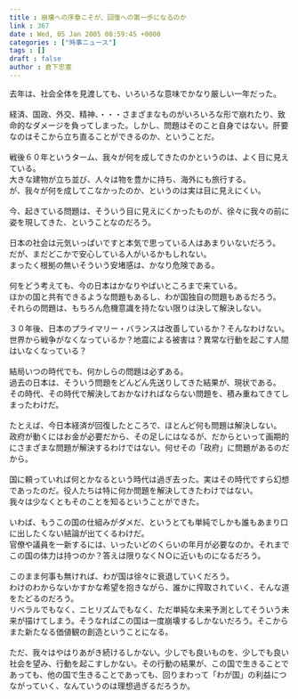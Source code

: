 ```yaml
---
title : 崩壊への序章こそが、回復への第一歩になるのか
link : 367
date : Wed, 05 Jan 2005 08:59:45 +0000
categories : ["時事ニュース"]
tags : []
draft : false
author : 倉下忠憲
---
```


去年は、社会全体を見渡しても、いろいろな意味でかなり厳しい一年だった。<BR><BR>経済、国政、外交、精神、・・・さまざまなものがいろいろな形で崩れたり、致命的なダメージを負ってしまった。しかし、問題はそのこと自身ではない。肝要なのはそこから立ち直ることができるのか、ということだ。<BR><BR>戦後６０年というターム、我々が何を成してきたのかというのは、よく目に見えている。<BR>大きな建物が立ち並び、人々は物を豊かに持ち、海外にも旅行する。<BR>が、我々が何を成してこなかったのか、というのは実は目に見えにくい。<BR><BR>今、起きている問題は、そういう目に見えにくかったものが、徐々に我々の前に姿を現してきた、ということなのだろう。<BR><BR>日本の社会は元気いっぱいですと本気で思っている人はあまりいないだろう。<BR>だが、まだどこかで安心している人がいるかもしれない。<BR>まったく根拠の無いそういう安堵感は、かなり危険である。<BR><BR>何をどう考えても、今の日本はかなりやばいところまで来ている。<BR>ほかの国と共有できるような問題もあるし、わが国独自の問題もあるだろう。<BR>それらの問題は、もちろん危機意識を持たない限りは決して解決しない。<BR><BR>３０年後、日本のプライマリー・バランスは改善しているか？そんなわけない。<BR>世界から戦争がなくなっているか？地震による被害は？異常な行動を起こす人間はいなくなっている？<BR><BR>結局いつの時代でも、何かしらの問題は必ずある。<BR>過去の日本は、そういう問題をどんどん先送りしてきた結果が、現状である。<BR>その時代、その時代で解決しておかなければならない問題を、積み重ねてきてしまったわけだ。<BR><BR>たとえば、今日本経済が回復したところで、ほとんど何も問題は解決しない。<BR>政府が動くにはお金が必要だから、その足しにはなるが、だからといって画期的にさまざまな問題が解決するわけではない。何せその「政府」に問題があるのだから。<BR><BR>国に頼っていれば何とかなるという時代は過ぎ去った。実はその時代ですら幻想であったのだ。役人たちは特に何か問題を解決してきたわけではない。<BR>我々は少なくともそのことを知るということができた。<BR><BR>いわば、もうこの国の仕組みがダメだ、というとても単純でしかも誰もあまり口に出したくない結論が出てくるわけだ。<BR>官僚や議員を一新するには、いったいどのくらいの年月が必要なのか。それまでこの国の体力は持つのか？答えは限りなくＮＯに近いものになるだろう。<BR><BR>このまま何事も無ければ、わが国は徐々に衰退していくだろう。<BR>わけのわからないかすかな希望を抱きながら、誰かに搾取されていく、そんな道をたどるのだろう。<BR>リベラルでもなく、ニヒリズムでもなく、ただ単純な未来予測としてそういう未来が描けてしまう。そうなればこの国は一度崩壊するしかないだろう。そこからまた新たなる価値観の創造ということになる。<BR><BR>ただ、我々はやはりあがき続けるしかない。少しでも良いものを、少しでも良い社会を望み、行動を起こすしかない。その行動の結果が、この国で生きることであっても、他の国で生きることであっても、回りまわって「わが国」の利益につながっていく、なんていうのは理想過ぎるだろうか。<br><br>

